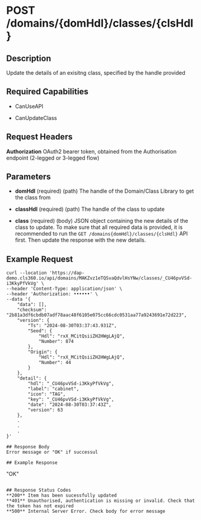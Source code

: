 # POST /domains/{domHdl}/classes/{clsHdl}

## Description
Update the details of an exisitng class, specified by the handle provided

## Required Capabilities
* CanUseAPI

* CanUpdateClass

## Request Headers

**Authorization** OAuth2 bearer token, obtained from the Authorisation endpoint (2-legged or 3-legged flow)

## Parameters
* **domHdl** (required) (path) The handle of the Domain/Class Library to get the class from

* **classHdl** (required) (path) The handle of the class to update

* **class** (required) (body) JSON object containing the new details of the class to update. To make sure that all required data is provided, it is recommended to run the `GET /domains{domHdl}/classes/{clsHdl}` API first. Then update the response with the new details.


## Example Request
```
curl --location 'https://dap-demo.cls360.io/api/domains/MAKZvz1eTQSvaQdvlHsYNw/classes/_CU46pvVSd-i3KkyPfVkVg' \
--header 'Content-Type: application/json' \
--header 'Authorization: ••••••' \
--data '{
    "data": [],
    "checksum": "2b81a3df6cbdb07adf78aac48f6105e075cc66cdc0531aa77a9243691e72d223",
    "version": {
        "Ts": "2024-08-30T03:37:43.931Z",
        "Seed": {
            "Hdl": "rxX_MCitQsiiZH2HWgLAjQ",
            "Number": 874
        },
        "Origin": {
            "Hdl": "rxX_MCitQsiiZH2HWgLAjQ",
            "Number": 44
        }
    },
    "detail": {
        "hdl": "_CU46pvVSd-i3KkyPfVkVg",
        "label": "cabinet",
        "icon": "TAG",
        "key": "_CU46pvVSd-i3KkyPfVkVg",
        "date": "2024-08-30T03:37:43Z",
        "version": 63
    },
    .
    .
    .
}'

## Response Body
Error message or "OK" if successul

## Example Response
```
"OK"
```

## Response Status Codes
**200** Item has been sucessfully updated
**401** Unauthorised, authentication is missing or invalid. Check that the token has not expired
**500** Internal Server Error. Check body for error message



